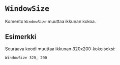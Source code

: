 `WindowSize`
==========

Komento `WindowSize` muuttaa ikkunan kokoa.

Esimerkki
----------

Seuraava koodi muuttaa ikkunan 320x200-kokoiseksi:

    WindowSize 320, 200
    
